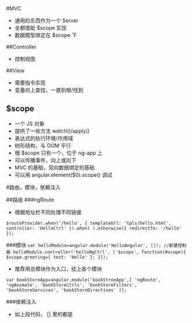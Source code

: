#MVC
- 通用的东西作为一个 Server
- 全都借助 $scope 实现
- 数据模型绑定在 $scope 下

##Controller
- 控制视图

##View
- 需要指令实现
- 变量向上查找，一直到根/找到

## $scope
- 一个 JS 对象
- 提供了一些方法 $watch()/$apply()
- 表达式的执行环境/作用域
- 树形结构，与 DOM 平行
- 根 $scope 只有一个，位于 ng-app 上
- 可以传播事件，向上或向下
- MVC 的基础，双向数据绑定的基础
- 可以用 angular.element($0).scope() 调试

#路由，模块，依赖注入

##路由
###ngRoute
- 根据地址栏不同处理不同链接

`
$routeProvider.when('/hello', {
    templateUrl: 'tpls/hello.html',
    controller: 'HelloCtrl'
}).when(
).otherwise({
    redirectTo: '/hello'
});
`


###模块
`
var helloModule=angular.module('HelloAngular', []);
//新建控制器
helloModule.controller('helloNgCtrl', ['$scope', function(#scope){
    $scope.greeting={
        text: 'Hello'
    };
}]);
`

- 推荐用总模块作为入口，挂上各个模块

`
var bookStoreApp=angular.module('bookStroeApp',[
    'ngRoute', 'ngAnimate', 'bookStoreCtrls', 'bookStoreFilters',
    'bookStoreServices', 'bookStoreDirectives'
]);
`

###依赖注入
- 如上段代码， [] 里的都是